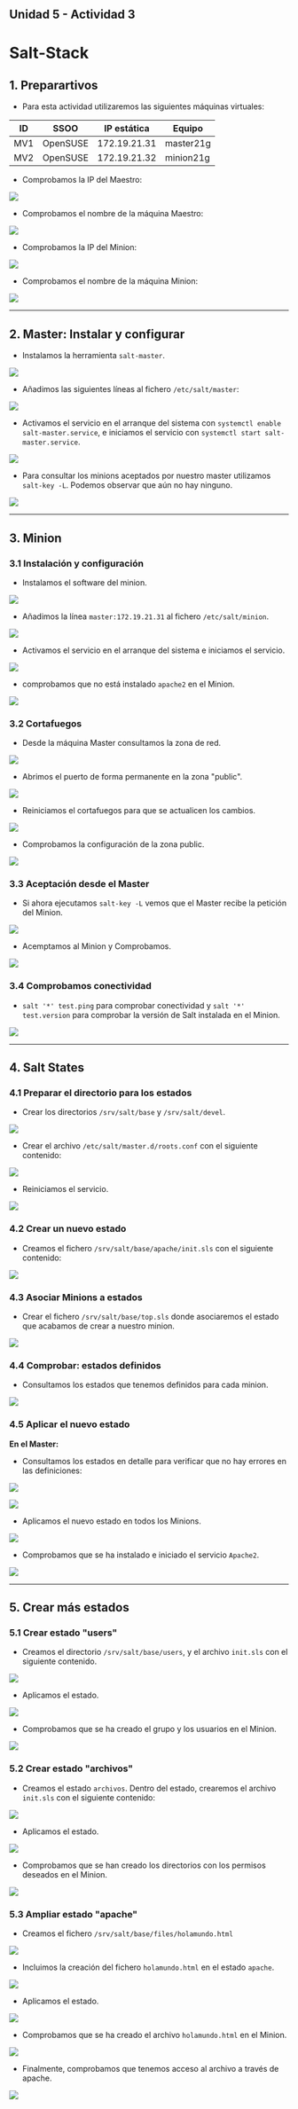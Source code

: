 ## Unidad 5 - Actividad 3
# Salt-Stack
## 1. Preparartivos
* Para esta actividad utilizaremos las siguientes máquinas virtuales:

| ID  | SSOO     | IP estática   | Equipo       |
| --- | -------- | ------------- | ------------ |
| MV1 | OpenSUSE | 172.19.21.31  | master21g    |
| MV2 | OpenSUSE | 172.19.21.32  | minion21g    |
* Comprobamos la IP del Maestro:

![](img/01.png)
* Comprobamos el nombre de la máquina Maestro:

![](img/02.png)
* Comprobamos la IP del Minion:

![](img/03.png)
* Comprobamos el nombre de la máquina Minion:

![](img/04.png)

---
## 2. Master: Instalar y configurar
* Instalamos la herramienta `salt-master`.

![](img/05.png)
* Añadimos las siguientes líneas al fichero `/etc/salt/master`:

![](img/06.png)
* Activamos el servicio en el arranque del sistema con `systemctl enable salt-master.service`, e iniciamos el servicio con `systemctl start salt-master.service`.

![](img/07.png)
* Para consultar los minions aceptados por nuestro master utilizamos `salt-key -L`. Podemos observar que aún no hay ninguno.

![](img/08.png)

---

## 3. Minion
### 3.1 Instalación y configuración
* Instalamos el software del minion.

![](img/09.png)
* Añadimos la línea `master:172.19.21.31` al fichero `/etc/salt/minion`.

![](img/10.png)
* Activamos el servicio en el arranque del sistema e iniciamos el servicio.

![](img/11.png)
* comprobamos que no está instalado `apache2` en el Minion.

![](img/12.png)

### 3.2 Cortafuegos
* Desde la máquina Master consultamos la zona de red.

![](img/13.png)
* Abrimos el puerto de forma permanente en la zona "public".

![](img/14.png)
* Reiniciamos el cortafuegos para que se actualicen los cambios.

![](img/15.png)
* Comprobamos la configuración de la zona public.

![](img/16.png)

### 3.3 Aceptación desde el Master
* Si ahora ejecutamos `salt-key -L` vemos que el Master recibe la petición del Minion.

![](img/17.png)
* Acemptamos al Minion y Comprobamos.

![](img/18.png)

### 3.4 Comprobamos conectividad
* `salt '*' test.ping` para comprobar conectividad y `salt '*' test.version` para comprobar la versión de Salt instalada en el Minion.

![](img/19.png)

---

## 4. Salt States
### 4.1 Preparar el directorio para los estados
* Crear los directorios `/srv/salt/base` y `/srv/salt/devel`.

![](img/20.png)
* Crear el archivo `/etc/salt/master.d/roots.conf` con el siguiente contenido:

![](img/21.png)
* Reiniciamos el servicio.

![](img/22.png)

### 4.2 Crear un nuevo estado
* Creamos el fichero `/srv/salt/base/apache/init.sls` con el siguiente contenido:

![](img/28.png)

### 4.3 Asociar Minions a estados
* Crear el fichero `/srv/salt/base/top.sls` donde asociaremos el estado que acabamos de crear a nuestro minion.

![](img/24.png)

### 4.4 Comprobar: estados definidos
* Consultamos los estados que tenemos definidos para cada minion.

![](img/25.png)

### 4.5 Aplicar el nuevo estado
**En el Master:**
* Consultamos los estados en detalle para verificar que no hay errores en las definiciones:

![](img/26.png)

![](img/27.png)
* Aplicamos el nuevo estado en todos los Minions.

![](img/29.png)
* Comprobamos que se ha instalado e iniciado el servicio `Apache2`.

![](img/30.png)

---

## 5. Crear más estados
### 5.1 Crear estado "users"
* Creamos el directorio `/srv/salt/base/users`, y el archivo `init.sls` con el siguiente contenido.

![](img/31.png)
* Aplicamos el estado.

![](img/32.png)
* Comprobamos que se ha creado el grupo y los usuarios en el Minion.

![](img/33.png)

### 5.2 Crear estado "archivos"
* Creamos el estado `archivos`. Dentro del estado, crearemos el archivo `init.sls` con el siguiente contenido:

![](img/34.png)
* Aplicamos el estado.

![](img/35.png)
* Comprobamos que se han creado los directorios con los permisos deseados en el Minion.

![](img/36.png)

### 5.3 Ampliar estado "apache"
* Creamos el fichero `/srv/salt/base/files/holamundo.html`

![](img/37.png)
* Incluimos la creación del fichero `holamundo.html` en el estado `apache`.

![](img/39.png)
* Aplicamos el estado.

![](img/40.png)
* Comprobamos que se ha creado el archivo `holamundo.html` en el Minion.

![](img/41.png)
* Finalmente, comprobamos que tenemos acceso al archivo a través de apache.

![](img/42.png)